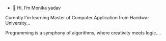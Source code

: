 - 👋 Hi, I’m Monika yadav

Curently I'm learning Master of Computer Application from Haridwar University...

Programming is a symphony of algorithms, where creativity meets logic....

<!---
monigethub/monigethub is a ✨ special ✨ repository because its `README.md` (this file) appears on your GitHub profile.
You can click the Preview link to take a look at your changes.
--->
